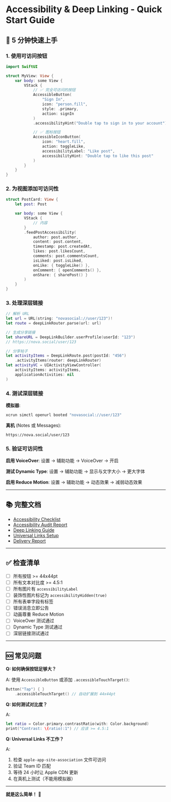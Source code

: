 # Accessibility & Deep Linking - Quick Start Guide

## 🚀 5 分钟快速上手

### 1. 使用可访问按钮

```swift
import SwiftUI

struct MyView: View {
    var body: some View {
        VStack {
            // ✅ 完全可访问的按钮
            AccessibleButton(
                "Sign In",
                icon: "person.fill",
                style: .primary,
                action: signIn
            )
            .accessibilityHint("Double tap to sign in to your account")

            // ✅ 图标按钮
            AccessibleIconButton(
                icon: "heart.fill",
                action: toggleLike,
                accessibilityLabel: "Like post",
                accessibilityHint: "Double tap to like this post"
            )
        }
    }
}
```

### 2. 为视图添加可访问性

```swift
struct PostCard: View {
    let post: Post

    var body: some View {
        VStack {
            // 内容
        }
        .feedPostAccessibility(
            author: post.author,
            content: post.content,
            timestamp: post.createdAt,
            likes: post.likesCount,
            comments: post.commentsCount,
            isLiked: post.isLiked,
            onLike: { toggleLike() },
            onComment: { openComments() },
            onShare: { sharePost() }
        )
    }
}
```

### 3. 处理深层链接

```swift
// 解析 URL
let url = URL(string: "novasocial://user/123")!
let route = deepLinkRouter.parse(url: url)

// 生成分享链接
let shareURL = DeepLinkBuilder.userProfile(userId: "123")
// https://nova.social/user/123

// 分享帖子
let activityItems = DeepLinkRoute.post(postId: "456")
    .activityItems(router: deepLinkRouter)
let activityVC = UIActivityViewController(
    activityItems: activityItems,
    applicationActivities: nil
)
```

### 4. 测试深层链接

**模拟器**:
```bash
xcrun simctl openurl booted "novasocial://user/123"
```

**真机** (Notes 或 Messages):
```
https://nova.social/user/123
```

### 5. 验证可访问性

**启用 VoiceOver**:
设置 → 辅助功能 → VoiceOver → 开启

**测试 Dynamic Type**:
设置 → 辅助功能 → 显示与文字大小 → 更大字体

**启用 Reduce Motion**:
设置 → 辅助功能 → 动态效果 → 减弱动态效果

---

## 📚 完整文档

- [Accessibility Checklist](Accessibility/AccessibilityChecklist.md)
- [Accessibility Audit Report](Documentation/AccessibilityAuditReport.md)
- [Deep Linking Guide](Documentation/DeepLinkingGuide.md)
- [Universal Links Setup](Config/UniversalLinksSetup.md)
- [Delivery Report](ACCESSIBILITY_DEEPLINKING_DELIVERY.md)

---

## ✅ 检查清单

- [ ] 所有按钮 >= 44x44pt
- [ ] 所有文本对比度 >= 4.5:1
- [ ] 所有图片有 `accessibilityLabel`
- [ ] 装饰性图片标记为 `accessibilityHidden(true)`
- [ ] 所有表单字段有标签
- [ ] 错误消息立即公告
- [ ] 动画尊重 Reduce Motion
- [ ] VoiceOver 测试通过
- [ ] Dynamic Type 测试通过
- [ ] 深层链接测试通过

---

## 🆘 常见问题

**Q: 如何确保按钮足够大？**

A: 使用 `AccessibleButton` 或添加 `.accessibleTouchTarget()`:
```swift
Button("Tap") { }
    .accessibleTouchTarget() // 自动扩展到 44x44pt
```

**Q: 如何测试对比度？**

A:
```swift
let ratio = Color.primary.contrastRatio(with: Color.background)
print("Contrast: \(ratio):1") // 应该 >= 4.5:1
```

**Q: Universal Links 不工作？**

A: 
1. 检查 `apple-app-site-association` 文件可访问
2. 验证 Team ID 匹配
3. 等待 24 小时让 Apple CDN 更新
4. 在真机上测试（不能用模拟器）

---

**就是这么简单！** 🎉
